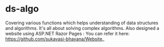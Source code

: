 # ds-algo
Covering various functions which helps understanding of data structures and algorithms. It's all about solving complex algorithms. 
Also designed a website using ASP.NET Razor Pages :
You can refer it here:  https://github.com/sukavasi-bhavana/Website_
